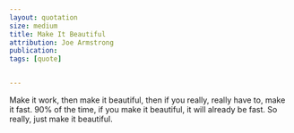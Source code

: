```yaml
---
layout: quotation
size: medium
title: Make It Beautiful
attribution: Joe Armstrong
publication:
tags: [quote]


---
```


Make it work, then make it beautiful, then if you
really, really have to, make it fast. 90% of the
time, if you make it beautiful, it will already be
fast. So really, just make it beautiful.
